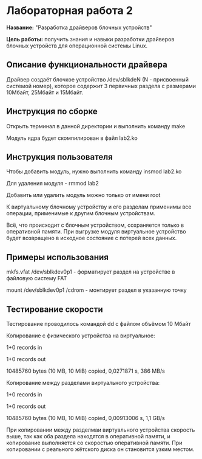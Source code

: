 # Лабораторная работа 2

**Название:** "Разработка драйверов блочных устройств"

**Цель работы:**  получить знания и навыки разработки драйверов блочных устройств для операционной системы Linux. 

## Описание функциональности драйвера

Драйвер создаёт блочкое устройство /dev/sblkdeN (N - присвоенный системой номер), которое содержит 3 первичных раздела с размерами 10Мбайт, 25Мбайт и  15Мбайт.

## Инструкция по сборке

Открыть терминал в данной директории и выполнить команду make

Модуль ядра будет скомпилирован в файл lab2.ko

## Инструкция пользователя

Чтобы добавить модуль, нужно выполнить команду insmod lab2.ko

Для удаления модуля - rmmod lab2

Добавить или удалить модуль можно только от имени root

К виртуальному блочному устройству и его разделам применимы все операции, применимые к другим блочным устройствам.

Всё, что происходит с блочным устройством, сохраняется только в оперативной памяти. При выгрузке модуля виртуальное устройство будет возвращено в исходное состояние с потерей всех данных.

## Примеры использования

mkfs.vfat /dev/sblkdev0p1 - форматирует раздел на устройстве в файловую систему FAT

mount /dev/sblkdev0p1 /cdrom - монтирует раздел в указанную точку

## Тестирование скорости

Тестирование проводилось командой dd с файлом объёмом 10 Мбайт

Копирование с физического устройства на виртуальное:

1+0 records in

1+0 records out

10485760 bytes (10 MB, 10 MiB) copied, 0,0271871 s, 386 MB/s


Копирование между разделами виртуального устройства:

1+0 records in

1+0 records out

10485760 bytes (10 MB, 10 MiB) copied, 0,00913006 s, 1,1 GB/s


При копировании между разделмаи виртуального устройства скорость выше, так как оба раздела находятся в оперативной памяти, и копирование выполняется со скоростью оперативной памяти. При копировании с реального жётского диска он становится узким местом.
